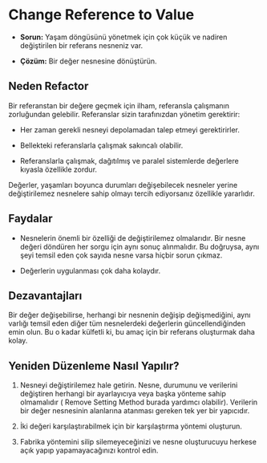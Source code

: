 # Change Reference to Value

- **Sorun:** Yaşam döngüsünü yönetmek için çok küçük ve nadiren değiştirilen bir referans nesneniz var.

- **Çözüm:**  Bir değer nesnesine dönüştürün.

## Neden Refactor

Bir referanstan bir değere geçmek için ilham, referansla çalışmanın zorluğundan gelebilir. Referanslar sizin tarafınızdan yönetim gerektirir:

- Her zaman gerekli nesneyi depolamadan talep etmeyi gerektirirler.

- Bellekteki referanslarla çalışmak sakıncalı olabilir.

- Referanslarla çalışmak, dağıtılmış ve paralel sistemlerde değerlere kıyasla özellikle zordur.

Değerler, yaşamları boyunca durumları değişebilecek nesneler yerine değiştirilemez nesnelere sahip olmayı tercih ediyorsanız özellikle yararlıdır.

## Faydalar

- Nesnelerin önemli bir özelliği de değiştirilemez olmalarıdır. Bir nesne değeri döndüren her sorgu için aynı sonuç alınmalıdır. Bu doğruysa, aynı şeyi temsil eden çok sayıda nesne varsa hiçbir sorun çıkmaz.

- Değerlerin uygulanması çok daha kolaydır.

## Dezavantajları

Bir değer değişebilirse, herhangi bir nesnenin değişip değişmediğini, aynı varlığı temsil eden diğer tüm nesnelerdeki değerlerin güncellendiğinden emin olun. Bu o kadar külfetli ki, bu amaç için bir referans oluşturmak daha kolay.

## Yeniden Düzenleme Nasıl Yapılır?

1. Nesneyi değiştirilemez hale getirin. Nesne, durumunu ve verilerini değiştiren herhangi bir ayarlayıcıya veya başka yönteme sahip olmamalıdır ( Remove Setting Method burada yardımcı olabilir). Verilerin bir değer nesnesinin alanlarına atanması gereken tek yer bir yapıcıdır.

2. İki değeri karşılaştırabilmek için bir karşılaştırma yöntemi oluşturun.

3. Fabrika yöntemini silip silemeyeceğinizi ve nesne oluşturucuyu herkese açık yapıp yapamayacağınızı kontrol edin.
